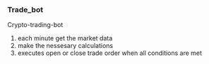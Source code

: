 ### Trade_bot

Crypto-trading-bot

1) each minute get the market data
2) make the nessesary calculations
3) executes open or close trade order when all conditions are met

